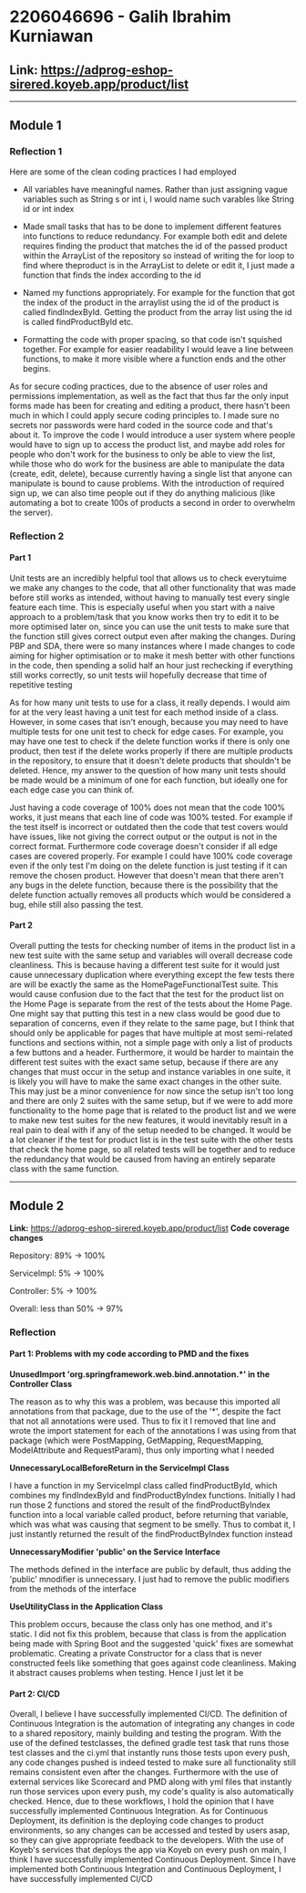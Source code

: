 # 2206046696 - Galih Ibrahim Kurniawan
## Link: https://adprog-eshop-sirered.koyeb.app/product/list
__________________________________________
## Module 1
### Reflection 1
Here are some of the clean coding practices I had employed

* All variables have meaningful names. Rather than just assigning vague variables such as String s or int i, I would name such varables like String id or int index

* Made small tasks that has to be done to implement different features into functions to reduce redundancy. For example both edit and delete requires finding the product that matches the id of the passed product within the ArrayList of the repository so instead of writing the for loop to find where theproduct is in the ArrayList to delete or edit it, I just made a function that finds the index according to the id

* Named my functions appropriately. For example for the function that got the index of the product in the arraylist using the id of the product is called findIndexById. Getting the product from the array list using the id is called findProductById etc.

* Formatting the code with proper spacing, so that code isn't squished together. For example for easier readability I would leave a line between functions, to make it more visible where a function ends and the other begins.

As for secure coding practices, due to the absence of user roles and permissions implementation, as well as the fact that thus far the only input forms made has been for creating and editing a product, there hasn't been much in which I could apply secure coding principles to. I made sure no secrets nor passwords were hard coded in the source code and that's about it. To improve the code I would introduce a user system where people would have to sign up to access the product list, and maybe add roles for people who don't work for the business to only be able to view the list, while those who do work for the business are able to manipulate the data (create, edit, delete), because currently having a single list that anyone can manipulate is bound to cause problems. With the introduction of required sign up, we can also time people out if they do anything malicious (like automating a bot to create 100s of products a second in order to overwhelm the server).

### Reflection 2
#### Part 1
Unit tests are an incredibly helpful tool that allows us to check everytuime we make any changes to the code, that all other functionality that was made before still works as intended, without having to manually test every single feature each time. This is especially useful when you start with a naive approach to a problem/task that you know works then try to edit it to be more optimised later on, since you can use the unit tests to make sure that the function still gives correct output even after making the changes. During PBP and SDA, there were so many instances where I made changes to code aiming for higher optimisation or to make it mesh better with other functions in the code, then spending a solid half an hour just rechecking if everything still works correctly, so unit tests wiil hopefully decrease that time of repetitive testing

As for how many unit tests to use for a class, it really depends. I would aim for at the very least having a unit test for each method inside of a class. However, in some cases that isn't enough, because you may need to have multiple tests for one unit test to check for edge cases. For example, you may have one test to check if the delete function works if there is only one product, then test if the delete works properly if there are multiple products in the repository, to ensure that it doesn't delete products that shouldn't be deleted. Hence, my answer to the question of how many unit tests should be made would be a minimum of one for each function, but ideally one for each edge case you can think of.

Just having a code coverage of 100% does not mean that the code 100% works, it just means that each line of code was 100% tested. For example if the test itself is incorrect or outdated then the code that test covers would have issues, like not giving the correct output or the output is not in the correct format. Furthermore code coverage doesn't consider if all edge cases are covered properly. For example I could have 100% code coverage even if the only test I'm doing on the delete function is just testing if it can remove the chosen product. However that doesn't mean that there aren't any bugs in the delete function, because there is the possibility that the delete function actually removes all products which would be considered a bug, ehile still also passing the test.

#### Part 2
Overall putting the tests for checking number of items in the product list in a new test suite with the same setup and variables will overall decrease code cleanliness. This is because having a different test suite for it would just cause unnecessary duplication where everything except the few tests there are will be exactly the same as the HomePageFunctionalTest suite. This would cause confusion due to the fact that the test for the product list on the Home Page is separate from the rest of the tests about the Home Page. One might say that putting this test in a new class would be good due to separation of concerns, even if they relate to the same page, but I think that should only be applicable for pages that have multiple at most semi-related functions and sections within, not a simple page with only a list of products a few buttons and a header. Furthermore, it would be harder to maintain the different test suites with the exact same setup, because if there are any changes that must occur in the setup and instance variables in one suite, it is likely you will have to make the same exact changes in the other suite. This may just be a minor convenience for now since the setup isn't too long and there are only 2 suites with the same setup, but if we were to add more functionality to the home page that is related to the product list and we were to make new test suites for the new features, it would inevitably result in a real pain to deal with if any of the setup needed to be changed. It would be a lot cleaner if the test for product list is in the test suite with the other tests that check the home page, so all related tests will be together and to reduce the redundancy that would be caused from having an entirely separate class with the same function.

__________________________________________
## Module 2
**Link:** https://adprog-eshop-sirered.koyeb.app/product/list
**Code coverage changes**

Repository: 89% -> 100%

ServiceImpl: 5% -> 100%

Controller: 5% -> 100%

Overall: less than 50% -> 97%

### Reflection
#### Part 1: Problems with my code according to PMD and the fixes
**UnusedImport 'org.springframework.web.bind.annotation.*' in the Controller Class**

The reason as to why this was a problem, was because this imported all annotations from that package, due to the use of the '*', despite the fact that not all annotations were used. Thus to fix it I removed that line and wrote the import statement for each of the annotations I was using from that package (which were PostMapping, GetMapping, RequestMapping, ModelAttribute and RequestParam), thus only importing what I needed

**UnnecessaryLocalBeforeReturn in the ServiceImpl Class**

I have a function in my ServiceImpl class called findProductById, which combines my findIndexById and findProductByIndex functions. Initially I had run those 2 functions and stored the result of the findProductByIndex function into a local variable called product, before returning that variable, which was what was causing that segment to be smelly. Thus to combat it, I just instantly returned the result of the findProductByIndex function instead

**UnnecessaryModifier 'public' on the Service Interface**

The methods defined in the interface are public by default, thus adding the 'public' mnodifier is unnecessary. I just had to remove the public modifiers from the methods of the interface

**UseUtilityClass in the Application Class**

This problem occurs, because the class only has one method, and it's static. I did not fix this problem, because that class is from the application being made with Spring Boot and the suggested 'quick' fixes are somewhat problematic. Creating a private Constructor for a class that is never constructed feels like something that goes against code cleanliness. Making it abstract causes problems when testing. Hence I just let it be

#### Part 2: CI/CD

Overall, I believe I have successfully implemented CI/CD. The definition of Continuous Integration is the automation of integrating any changes in code to a shared repository, mainly building and testing the program. With the use of the defined testclasses, the defined gradle test task that runs those test classes and the ci.yml that instantly runs those tests upon every push, any code changes pushed is indeed tested to make sure all functionality still remains consistent even after the changes. Furthermore with the use of external services like Scorecard and PMD along with yml files that instantly run those services upon every push, my code's quality is also automatically checked. Hence, due to these workflows, I hold the opinion that I have successfully implemented Continuous Integration. As for Continuous Deployment, its definition is the deploying code changes to product environments, so any changes can be accessed and tested by users asap, so they can give appropriate feedback to the developers. With the use of Koyeb's services that deploys the app via Koyeb on every push on main, I think I have successfully implemented Continuous Deployment. Since I have implemented both Continuous Integration and Continuous Deployment, I have successfully implemented CI/CD

